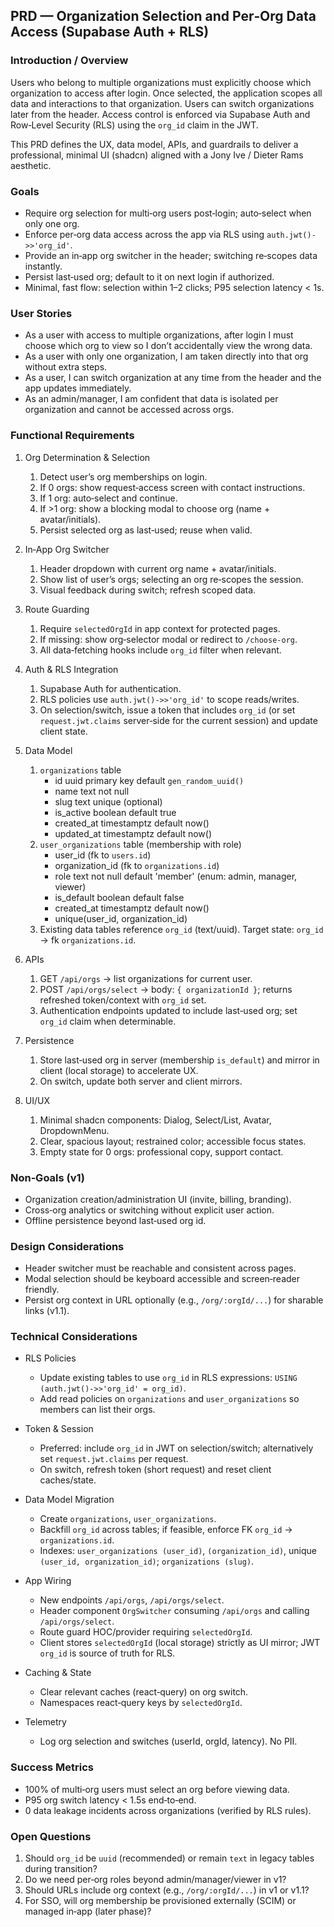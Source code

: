 ## PRD — Organization Selection and Per‑Org Data Access (Supabase Auth + RLS)

### Introduction / Overview
Users who belong to multiple organizations must explicitly choose which organization to access after login. Once selected, the application scopes all data and interactions to that organization. Users can switch organizations later from the header. Access control is enforced via Supabase Auth and Row‑Level Security (RLS) using the `org_id` claim in the JWT.

This PRD defines the UX, data model, APIs, and guardrails to deliver a professional, minimal UI (shadcn) aligned with a Jony Ive / Dieter Rams aesthetic.

### Goals
- Require org selection for multi‑org users post‑login; auto‑select when only one org.
- Enforce per‑org data access across the app via RLS using `auth.jwt()->>'org_id'`.
- Provide an in‑app org switcher in the header; switching re‑scopes data instantly.
- Persist last‑used org; default to it on next login if authorized.
- Minimal, fast flow: selection within 1–2 clicks; P95 selection latency < 1s.

### User Stories
- As a user with access to multiple organizations, after login I must choose which org to view so I don’t accidentally view the wrong data.
- As a user with only one organization, I am taken directly into that org without extra steps.
- As a user, I can switch organization at any time from the header and the app updates immediately.
- As an admin/manager, I am confident that data is isolated per organization and cannot be accessed across orgs.

### Functional Requirements
1. Org Determination & Selection
   1. Detect user’s org memberships on login.
   2. If 0 orgs: show request‑access screen with contact instructions.
   3. If 1 org: auto‑select and continue.
   4. If >1 org: show a blocking modal to choose org (name + avatar/initials).
   5. Persist selected org as last‑used; reuse when valid.

2. In‑App Org Switcher
   1. Header dropdown with current org name + avatar/initials.
   2. Show list of user’s orgs; selecting an org re‑scopes the session.
   3. Visual feedback during switch; refresh scoped data.

3. Route Guarding
   1. Require `selectedOrgId` in app context for protected pages.
   2. If missing: show org‑selector modal or redirect to `/choose-org`.
   3. All data‑fetching hooks include `org_id` filter when relevant.

4. Auth & RLS Integration
   1. Supabase Auth for authentication.
   2. RLS policies use `auth.jwt()->>'org_id'` to scope reads/writes.
   3. On selection/switch, issue a token that includes `org_id` (or set `request.jwt.claims` server‑side for the current session) and update client state.

5. Data Model
   1. `organizations` table
      - id uuid primary key default `gen_random_uuid()`
      - name text not null
      - slug text unique (optional)
      - is_active boolean default true
      - created_at timestamptz default now()
      - updated_at timestamptz default now()
   2. `user_organizations` table (membership with role)
      - user_id (fk to `users.id`)
      - organization_id (fk to `organizations.id`)
      - role text not null default 'member' (enum: admin, manager, viewer)
      - is_default boolean default false
      - created_at timestamptz default now()
      - unique(user_id, organization_id)
   3. Existing data tables reference `org_id` (text/uuid). Target state: `org_id` -> fk `organizations.id`.

6. APIs
   1. GET `/api/orgs` → list organizations for current user.
   2. POST `/api/orgs/select` → body: `{ organizationId }`; returns refreshed token/context with `org_id` set.
   3. Authentication endpoints updated to include last‑used org; set `org_id` claim when determinable.

7. Persistence
   1. Store last‑used org in server (membership `is_default`) and mirror in client (local storage) to accelerate UX.
   2. On switch, update both server and client mirrors.

8. UI/UX
   1. Minimal shadcn components: Dialog, Select/List, Avatar, DropdownMenu.
   2. Clear, spacious layout; restrained color; accessible focus states.
   3. Empty state for 0 orgs: professional copy, support contact.

### Non‑Goals (v1)
- Organization creation/administration UI (invite, billing, branding).
- Cross‑org analytics or switching without explicit user action.
- Offline persistence beyond last‑used org id.

### Design Considerations
- Header switcher must be reachable and consistent across pages.
- Modal selection should be keyboard accessible and screen‑reader friendly.
- Persist org context in URL optionally (e.g., `/org/:orgId/...`) for sharable links (v1.1).

### Technical Considerations
- RLS Policies
  - Update existing tables to use `org_id` in RLS expressions: `USING (auth.jwt()->>'org_id' = org_id)`.
  - Add read policies on `organizations` and `user_organizations` so members can list their orgs.

- Token & Session
  - Preferred: include `org_id` in JWT on selection/switch; alternatively set `request.jwt.claims` per request.
  - On switch, refresh token (short request) and reset client caches/state.

- Data Model Migration
  - Create `organizations`, `user_organizations`.
  - Backfill `org_id` across tables; if feasible, enforce FK `org_id` → `organizations.id`.
  - Indexes: `user_organizations (user_id)`, `(organization_id)`, unique `(user_id, organization_id)`; `organizations (slug)`.

- App Wiring
  - New endpoints `/api/orgs`, `/api/orgs/select`.
  - Header component `OrgSwitcher` consuming `/api/orgs` and calling `/api/orgs/select`.
  - Route guard HOC/provider requiring `selectedOrgId`.
  - Client stores `selectedOrgId` (local storage) strictly as UI mirror; JWT `org_id` is source of truth for RLS.

- Caching & State
  - Clear relevant caches (react‑query) on org switch.
  - Namespaces react‑query keys by `selectedOrgId`.

- Telemetry
  - Log org selection and switches (userId, orgId, latency). No PII.

### Success Metrics
- 100% of multi‑org users must select an org before viewing data.
- P95 org switch latency < 1.5s end‑to‑end.
- 0 data leakage incidents across organizations (verified by RLS rules).

### Open Questions
1. Should `org_id` be `uuid` (recommended) or remain `text` in legacy tables during transition?
2. Do we need per‑org roles beyond admin/manager/viewer in v1?
3. Should URLs include org context (e.g., `/org/:orgId/...`) in v1 or v1.1?
4. For SSO, will org membership be provisioned externally (SCIM) or managed in‑app (later phase)?


